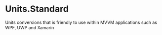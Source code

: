 # Units.Standard
Units conversions that is friendly to use within MVVM applications such as WPF, UWP and Xamarin


